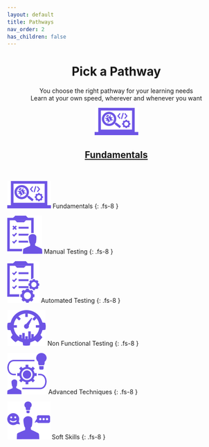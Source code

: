 ```yaml
---
layout: default
title: Pathways
nav_order: 2
has_children: false
---
```


<p align="center">
    <h1 align="center">Pick a Pathway</h1>
    <p align="center">You choose the right pathway for your learning needs<br>Learn at your own speed, wherever and whenever you want</p>
    <p align="center"><a href="/fundamentals/index-fundamentals.md"><img src="/docs/assets/images/IconPathFundamentals.png" alt="Fundamentals learing path icon and link"><a/></p>
    <h2 align="center"><a href="/fundamentals/index-fundamentals.md">Fundamentals<a/></h2>
    <br>
</p>

![Fundamentals Pathway Icon](/docs/assets/images/IconPathFundamentals.png)
Fundamentals 
{: .fs-8 }

![Manual Testing Pathway Icon](/docs/assets/images/IconPathManual.png)
Manual Testing
{: .fs-8 }

![Automated Testing Pathway Icon](/docs/assets/images/IconPathAutomated.png)
Automated Testing 
{: .fs-8 }

![Non Functional Testing Pathway Icon](/docs/assets/images/IconPathNonFunctional.png)
Non Functional Testing
{: .fs-8 }

![Advanced Techniques Pathway Icon](/docs/assets/images/IconPathAdvanced.png)
Advanced Techniques
{: .fs-8 }

![Soft Skills Pathway Icon](/docs/assets/images/IconPathSoftSkills.png)
Soft Skills
{: .fs-8 }
